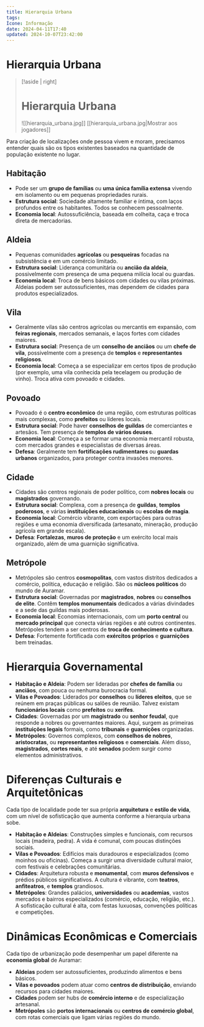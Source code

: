 ```yaml
---
title: Hierarquia Urbana
tags: 
Ícone: Informação
date: 2024-04-11T17:40
updated: 2024-10-07T23:42:00
---
```

# Hierarquia Urbana

> [!aside | right]
> # Hierarquia Urbana
> ![[hierarquia_urbana.jpg]]
> [[hierarquia_urbana.jpg|Mostrar aos jogadores]]

Para criação de localizações onde pessoa vivem e moram, precisamos entender quais são os tipos existentes baseados na quantidade de população existente no lugar.

## Habitação

- Pode ser um **grupo de famílias** ou **uma única família extensa** vivendo em isolamento ou em pequenas propriedades rurais.
- **Estrutura social**: Sociedade altamente familiar e íntima, com laços profundos entre os habitantes. Todos se conhecem pessoalmente.
- **Economia local**: Autossuficiência, baseada em colheita, caça e troca direta de mercadorias.

## Aldeia

- Pequenas comunidades **agrícolas** ou **pesqueiras** focadas na subsistência e em um comércio limitado.
- **Estrutura social**: Liderança comunitária ou **ancião da aldeia**, possivelmente com presença de uma pequena milícia local ou guardas.
- **Economia local**: Troca de bens básicos com cidades ou vilas próximas. Aldeias podem ser autossuficientes, mas dependem de cidades para produtos especializados.

## Vila

- Geralmente vilas são centros agrícolas ou mercantis em expansão, com **feiras regionais**, mercados semanais, e laços fortes com cidades maiores.
- **Estrutura social**: Presença de um **conselho de anciãos** ou um **chefe de vila**, possivelmente com a presença de **templos** e **representantes religiosos**.
- **Economia local**: Começa a se especializar em certos tipos de produção (por exemplo, uma vila conhecida pela tecelagem ou produção de vinho). Troca ativa com povoado e cidades.

## Povoado

- Povoado é o **centro econômico** de uma região, com estruturas políticas mais complexas, como **prefeitos** ou líderes locais.
- **Estrutura social**: Pode haver **conselhos de guildas** de comerciantes e artesãos. Tem presença de **templos de vários deuses**.
- **Economia local**: Começa a se formar uma economia mercantil robusta, com mercados grandes e especialistas de diversas áreas.
- **Defesa**: Geralmente tem **fortificações rudimentares** ou **guardas urbanos** organizados, para proteger contra invasões menores.

## Cidade

- Cidades são centros regionais de poder político, com **nobres locais** ou **magistrados** governando.
- **Estrutura social**: Complexa, com a presença de **guildas**, **templos poderosos**, e várias **instituições educacionais** ou **escolas de magia**.
- **Economia local**: Comércio vibrante, com exportações para outras regiões e uma economia diversificada (artesanato, mineração, produção agrícola em grande escala).
- **Defesa**: **Fortalezas**, **muros de proteção** e um exército local mais organizado, além de uma guarnição significativa.

## Metrópole

- Metrópoles são centros **cosmopolitas**, com vastos distritos dedicados a comércio, política, educação e religião. São os **núcleos políticos** do mundo de Auramar.
- **Estrutura social**: Governadas por **magistrados**, **nobres** ou **conselhos de elite**. Contêm **templos monumentais** dedicados a várias divindades e a sede das guildas mais poderosas.
- **Economia local**: Economias internacionais, com um **porto central** ou **mercado principal** que conecta várias regiões e até outros continentes. Metrópoles tendem a ser centros de **troca de conhecimento e cultura**.
- **Defesa**: Fortemente fortificada com **exércitos próprios** e **guarnições** bem treinadas.

# Hierarquia Governamental

- **Habitação e Aldeia**: Podem ser lideradas por **chefes de família** ou **anciãos**, com pouca ou nenhuma burocracia formal.
- **Vilas e Povoados**: Liderados por **conselhos** ou **líderes eleitos**, que se reúnem em praças públicas ou salões de reunião. Talvez existam **funcionários locais** como **prefeitos** ou **xerifes**.
- **Cidades**: Governadas por um **magistrado** ou **senhor feudal**, que responde a nobres ou governantes maiores. Aqui, surgem as primeiras **instituições legais** formais, como **tribunais** e **guarnições** organizadas.
- **Metrópoles**: Governos complexos, com **conselhos de nobres**, **aristocratas**, ou **representantes religiosos** e **comerciais**. Além disso, **magistrados**, **cortes reais**, e até **senados** podem surgir como elementos administrativos.

# Diferenças Culturais e Arquitetônicas

Cada tipo de localidade pode ter sua própria **arquitetura** e **estilo de vida**, com um nível de sofisticação que aumenta conforme a hierarquia urbana sobe.

- **Habitação e Aldeias**: Construções simples e funcionais, com recursos locais (madeira, pedra). A vida é comunal, com poucas distinções sociais.
- **Vilas e Povoados**: Edifícios mais duradouros e especializados (como moinhos ou oficinas). Começa a surgir uma diversidade cultural maior, com festivais e celebrações comunitárias.
- **Cidades**: Arquitetura robusta e **monumental**, com **muros defensivos** e prédios públicos significativos. A cultura é vibrante, com **teatros**, **anfiteatros**, e **templos** grandiosos.
- **Metrópoles**: Grandes palácios, **universidades** ou **academias**, vastos mercados e bairros especializados (comércio, educação, religião, etc.). A sofisticação cultural é alta, com festas luxuosas, convenções políticas e competições.

# Dinâmicas Econômicas e Comerciais

Cada tipo de urbanização pode desempenhar um papel diferente na **economia global** de Auramar:

- **Aldeias** podem ser autossuficientes, produzindo alimentos e bens básicos.
- **Vilas e povoados** podem atuar como **centros de distribuição**, enviando recursos para cidades maiores.
- **Cidades** podem ser hubs de **comércio interno** e de especialização artesanal.
- **Metrópoles** são **portos internacionais** ou **centros de comércio global**, com rotas comerciais que ligam várias regiões do mundo.
